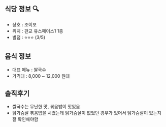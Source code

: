 ## 식당 정보 :mag:
- 상호 : 조이포
- 위치 : 판교 유스페이스1 1층
- 별점 : :star::star::star: (3/5)

## 음식 정보

- 대표 메뉴 : 쌀국수 
- 가격대 : 8,000 ~ 12,000 원대 

## 솔직후기
- 쌀국수는 무난한 맛, 볶음밥이 맛있음 
- 닭가슴살 볶음밥을 시켰는데 닭가슴살이 없었던 경우가 있어서 닭가슴살이 있는지 잘 확인해야함 